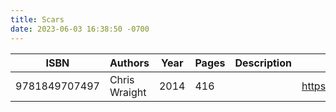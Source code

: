 ```yaml
---
title: Scars
date: 2023-06-03 16:38:50 -0700
---
```


| ISBN        | Authors      | Year    | Pages    | Description    | URL   |
| ----------- | ------------ | ------- | -------- | -------------- | ----- |
| 9781849707497  | Chris Wraight| 2014| 416| |https://openlibrary.org/books/OL28551426M/Scars|    